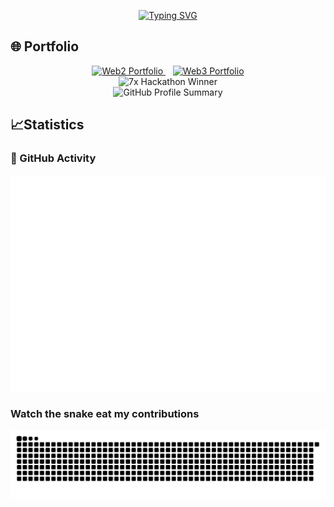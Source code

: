 <p align="center">
<a href="https://git.io/typing-svg"><img src="https://readme-typing-svg.herokuapp.com?font=Fira+Code&duration=5001&pause=1000&color=1AA5F7&center=true&vCenter=true&multiline=true&width=435&lines=Build+and+build+hard!" alt="Typing SVG" /></a>
</p>

## 🌐 Portfolio
<div align="center">
  <a href="https://aviral.software" target="_blank">
    <img src="https://img.shields.io/badge/Web2_Portfolio-1AA5F7?style=for-the-badge&logo=react&logoColor=white" alt="Web2 Portfolio"/>
  </a>
  <span>&nbsp;&nbsp;</span>
  <a href="https://web3.aviral.software" target="_blank">
    <img src="https://img.shields.io/badge/Web3_Portfolio-FF6B35?style=for-the-badge&logo=ethereum&logoColor=white" alt="Web3 Portfolio"/>
  </a>
</div>
<div align="center">
  <img src="https://img.shields.io/badge/7x_Hackathon_Winner-FFD700?style=for-the-badge&logo=trophy&logoColor=black" alt="7x Hackathon Winner"/>
</div>

<div align="center">
<img src="https://github-profile-summary-cards.vercel.app/api/cards/profile-details?username=AnonO6&theme=tokyonight" alt="GitHub Profile Summary"/>
</div>

## 📈Statistics
### 🌇 GitHub Activity
<div align=center><img src="./metrics.plugin.isocalendar.fullyear.svg"></div>

### Watch the snake eat my contributions
<div align=center><img src="https://github.com/AnonO6/AnonO6/blob/output/github-contribution-grid-snake.svg"></div>


